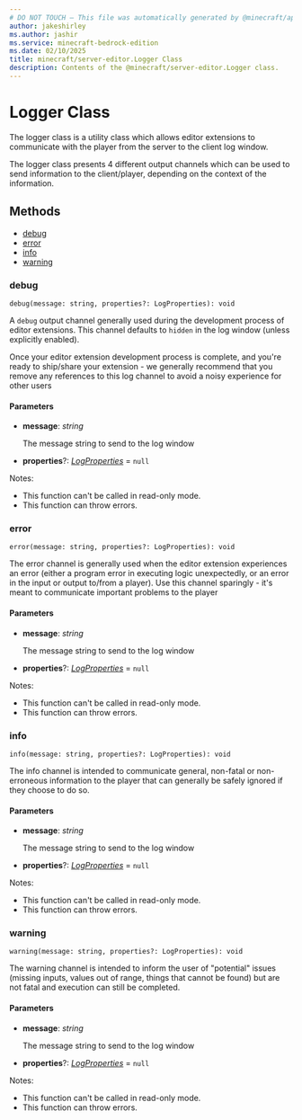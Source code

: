 ```yaml
---
# DO NOT TOUCH — This file was automatically generated by @minecraft/api-docs-generator, to report problems file an issue at https://github.com/Mojang/minecraft-scripting-libraries
author: jakeshirley
ms.author: jashir
ms.service: minecraft-bedrock-edition
ms.date: 02/10/2025
title: minecraft/server-editor.Logger Class
description: Contents of the @minecraft/server-editor.Logger class.
---
```

# Logger Class

The logger class is a utility class which allows editor extensions to communicate with the player from the server to the client log window.

The logger class presents 4 different output channels which can be used to send information to the client/player, depending on the context of the information.

## Methods
- [debug](#debug)
- [error](#error)
- [info](#info)
- [warning](#warning)

### **debug**
`
debug(message: string, properties?: LogProperties): void
`

A `debug` output channel generally used during the development process of editor extensions.  This channel defaults to `hidden` in the log window (unless explicitly enabled).

Once your editor extension development process is complete, and you're ready to ship/share your extension - we generally recommend that you remove any references to this log channel to avoid a noisy experience for other users

#### **Parameters**
- **message**: *string*
  
  The message string to send to the log window
- **properties**?: [*LogProperties*](LogProperties.md) = `null`
  
Notes:
- This function can't be called in read-only mode.
- This function can throw errors.

### **error**
`
error(message: string, properties?: LogProperties): void
`

The error channel is generally used when the editor extension experiences an error (either a program error in executing logic unexpectedly, or an error in the input or output to/from a player).  Use this channel sparingly - it's meant to communicate important problems to the player

#### **Parameters**
- **message**: *string*
  
  The message string to send to the log window
- **properties**?: [*LogProperties*](LogProperties.md) = `null`
  
Notes:
- This function can't be called in read-only mode.
- This function can throw errors.

### **info**
`
info(message: string, properties?: LogProperties): void
`

The info channel is intended to communicate general, non-fatal or non-erroneous information to the player that can generally be safely ignored if they choose to do so.

#### **Parameters**
- **message**: *string*
  
  The message string to send to the log window
- **properties**?: [*LogProperties*](LogProperties.md) = `null`
  
Notes:
- This function can't be called in read-only mode.
- This function can throw errors.

### **warning**
`
warning(message: string, properties?: LogProperties): void
`

The warning channel is intended to inform the user of "potential" issues (missing inputs, values out of range, things that cannot be found) but are not fatal and execution can still be completed.

#### **Parameters**
- **message**: *string*
  
  The message string to send to the log window
- **properties**?: [*LogProperties*](LogProperties.md) = `null`
  
Notes:
- This function can't be called in read-only mode.
- This function can throw errors.
